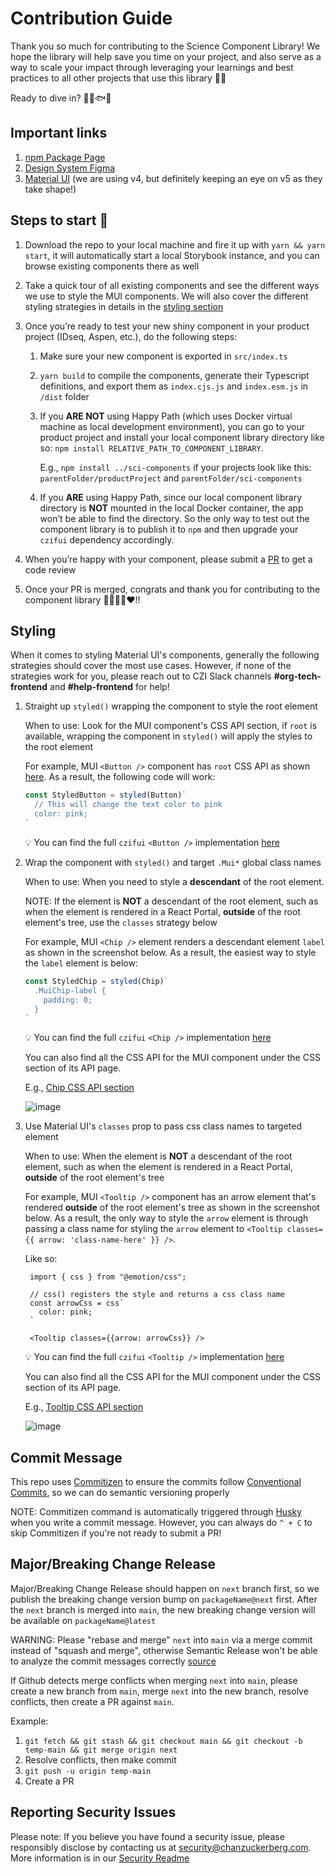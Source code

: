 # Contribution Guide

Thank you so much for contributing to the Science Component Library! We hope the library will help save you time on your project, and also serve as a way to scale your impact through leveraging your learnings and best practices to all other projects that use this library 💪🚀

Ready to dive in? 🤿🐠🐟🦈

## Important links

1. [npm Package Page](https://www.npmjs.com/package/czifui)
1. [Design System Figma](https://www.figma.com/file/EaRifXLFs54XTjO1Mlszkg/Science-Design-System-Reference)
1. [Material UI](https://material-ui.com/) (we are using v4, but definitely keeping an eye on v5 as they take shape!)

## Steps to start 🎯

1. Download the repo to your local machine and fire it up with `yarn && yarn start`, it will automatically start a local Storybook instance, and you can browse existing components there as well

1. Take a quick tour of all existing components and see the different ways we use to style the MUI components. We will also cover the different styling strategies in details in the [styling section](#styling)

1. Once you’re ready to test your new shiny component in your product project (IDseq, Aspen, etc.), do the following steps:

   1. Make sure your new component is exported in `src/index.ts`

   1. `yarn build` to compile the components, generate their Typescript definitions, and export them as `index.cjs.js` and `index.esm.js` in `/dist` folder

   1. If you **ARE NOT** using Happy Path (which uses Docker virtual machine as local development environment), you can go to your product project and install your local component library directory like so: `npm install RELATIVE_PATH_TO_COMPONENT_LIBRARY`.

      E.g., `npm install ../sci-components` if your projects look like this: `parentFolder/productProject` and `parentFolder/sci-components`

   1. If you **ARE** using Happy Path, since our local component library directory is **NOT** mounted in the local Docker container, the app won’t be able to find the directory. So the only way to test out the component library is to publish it to `npm` and then upgrade your `czifui` dependency accordingly.

1. When you’re happy with your component, please submit a [PR](https://github.com/chanzuckerberg/sci-components/pulls) to get a code review

1. Once your PR is merged, congrats and thank you for contributing to the component library 🙌👏🎉✨❤️!!

## Styling

When it comes to styling Material UI's components, generally the following strategies should cover the most use cases. However, if none of the strategies work for you, please reach out to CZI Slack channels **#org-tech-frontend** and **#help-frontend** for help!

1. Straight up `styled()` wrapping the component to style the root element

   When to use: Look for the MUI component's CSS API section, if `root` is available, wrapping the component in `styled()` will apply the styles to the root element

   For example, MUI `<Button />` component has `root` CSS API as shown [here](https://material-ui.com/api/button/#css). As a result, the following code will work:

   ```ts
   const StyledButton = styled(Button)`
     // This will change the text color to pink
     color: pink;
   `
   ```

   💡 You can find the full `czifui` `<Button />` implementation [here](../src/core/Button/index.tsx)

1. Wrap the component with `styled()` and target `.Mui*` global class names

   When to use: When you need to style a **descendant** of the root element.

   NOTE: If the element is **NOT** a descendant of the root element, such as when the element is rendered in a React Portal, **outside** of the root element's tree, use the `classes` strategy below

   For example, MUI `<Chip />` element renders a descendant element `label` as shown in the screenshot below. As a result, the easiest way to style the `label` element is below:

   ```ts
   const StyledChip = styled(Chip)`
     .MuiChip-label {
       padding: 0;
     }
   `
   ```

   💡 You can find the full `czifui` `<Chip />` implementation [here](../src/core/Chip/index.tsx)

   You can also find all the CSS API for the MUI component under the CSS section of its API page.

   E.g., [Chip CSS API section](https://material-ui.com/api/chip/#css)

   ![image](https://user-images.githubusercontent.com/6309723/124043458-e80bcb00-d9bf-11eb-8f4c-96c88556a8b6.png)

1. Use Material UI's `classes` prop to pass css class names to targeted element

   When to use: When the element is **NOT** a descendant of the root element, such as when the element is rendered in a React Portal, **outside** of the root element's tree

   For example, MUI `<Tooltip />` component has an arrow element that's rendered **outside** of the root element's tree as shown in the screenshot below. As a result, the only way to style the `arrow` element is through passing a class name for styling the `arrow` element to `<Tooltip classes={{ arrow: 'class-name-here' }} />`.

   Like so:

   ```tsx
    import { css } from "@emotion/css";

    // css() registers the style and returns a css class name
    const arrowCss = css`
      color: pink;
    `

    <Tooltip classes={{arrow: arrowCss}} />
   ```

   💡 You can find the full `czifui` `<Tooltip />` implementation [here](../src/core/Tooltip/index.tsx)

   You can also find all the CSS API for the MUI component under the CSS section of its API page.

   E.g., [Tooltip CSS API section](https://material-ui.com/api/tooltip/#css)

   ![image](https://user-images.githubusercontent.com/6309723/124044319-07a3f300-d9c2-11eb-847e-45d522808b95.png)

## Commit Message

This repo uses [Commitizen](https://github.com/commitizen/cz-cli) to ensure the
commits follow [Conventional Commits](https://www.conventionalcommits.org/en/v1.0.0/),
so we can do semantic versioning properly

NOTE: Commitizen command is automatically triggered through [Husky](https://github.com/typicode/husky) when you write a commit message. However, you can always do `^ + C` to skip Commitizen if you're not ready to submit a PR!

## Major/Breaking Change Release

Major/Breaking Change Release should happen on `next` branch first, so we publish the breaking change version bump on `packageName@next` first. After the `next` branch is merged into `main`, the new breaking change version will be available on `packageName@latest`

WARNING: Please "rebase and merge" `next` into `main` via a merge commit instead of "squash and merge", otherwise Semantic Release won't be able to analyze the commit messages correctly [source](https://semantic-release.gitbook.io/semantic-release/support/troubleshooting#squashed-commits-are-ignored-by-semantic-release)

If Github detects merge conflicts when merging `next` into `main`, please create a new branch from `main`, merge `next` into the new branch, resolve conflicts, then create a PR against `main`.

Example:

1. `git fetch && git stash && git checkout main && git checkout -b temp-main && git merge origin next`
1. Resolve conflicts, then make commit
1. `git push -u origin temp-main`
1. Create a PR

## Reporting Security Issues

Please note: If you believe you have found a security issue, please responsibly disclose by contacting us at security@chanzuckerberg.com. More information is in our [Security Readme](docs/SECURITY.md)
